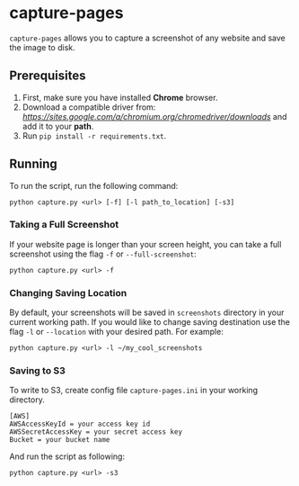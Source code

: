 # capture-pages 
`capture-pages` allows you to capture a screenshot of any website and save the image to disk.

## Prerequisites
1. First, make sure you have installed **Chrome** browser.
2. Download a compatible driver from: *<https://sites.google.com/a/chromium.org/chromedriver/downloads>* and add it to your **path**.
3. Run `pip install -r requirements.txt`.


## Running
To run the script, run the following command:
```
python capture.py <url> [-f] [-l path_to_location] [-s3]
```

### Taking a Full Screenshot
If your website page is longer than your screen height, 
you can take a full screenshot using the flag `-f` or `--full-screenshot`:
```
python capture.py <url> -f
```

### Changing Saving Location
By default, your screenshots will be saved in `screenshots` directory in your current working path.
If you would like to change saving destination use the flag `-l` or `--location` with your desired path.
For example:
```
python capture.py <url> -l ~/my_cool_screenshots
``` 

### Saving to S3
To write to S3, create config file `capture-pages.ini` in your working directory.
```
[AWS]
AWSAccessKeyId = your access key id
AWSSecretAccessKey = your secret access key
Bucket = your bucket name
```

And run the script as following: 
```
python capture.py <url> -s3
```
